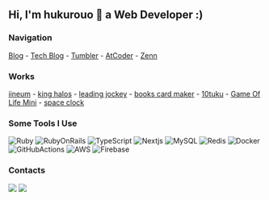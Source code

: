 ## Hi, I'm hukurouo 🦉 a Web Developer :)

### Navigation
[Blog](https://hukurouo.com/articles) -  [Tech Blog](https://tech.hukurouo.com/) - [Tumbler](https://hukurouo.tumblr.com/) - [AtCoder](https://atcoder.jp/users/hukurouo) - [Zenn](https://zenn.dev/hukurouo)

### Works

[iineum](https://iineum.hukurouo.com/) - [king halos](https://king-halo.hukurouo.com/) - [leading jockey](https://leading-jockey.vercel.app/) - [books card maker](https://books-card-maker.web.app/) - [10tuku](https://10tuku.hukurouo.com/) - [Game Of Life Mini](https://gameoflife.hukurouo.com/) - [space clock](https://space-clock.hukurouo.com/)

### Some Tools I Use

<p>
 <img alt="Ruby" src="https://img.shields.io/badge/-Ruby-a52a2a?style=flat-square&logo=ruby&logoColor=white" />
 <img alt="RubyOnRails" src="https://img.shields.io/badge/-Rails-cd5e3c?style=flat-square&logo=rubyonrails&logoColor=white" />
 <img alt="TypeScript" src="https://img.shields.io/badge/-TypeScript-007ACC?style=flat-square&logo=typescript&logoColor=white" />
 <img alt="Nextjs" src="https://img.shields.io/badge/-Next.js-333631?style=flat-square&logo=next.js&logoColor=white" />
 <img alt="MySQL" src="https://img.shields.io/badge/-MySQL-4682b4?style=flat-square&logo=mysql&logoColor=white" />
 <img alt="Redis" src="https://img.shields.io/badge/-Redis-cd5c5c?style=flat-square&logo=redis&logoColor=white" />
 <img alt="Docker" src="https://img.shields.io/badge/-Docker-87cefa?style=flat-square&logo=docker&logoColor=white" />
 <img alt="GitHubActions" src="https://img.shields.io/badge/-GitHub Actions-696969?style=flat-square&logo=githubactions&logoColor=white" />
 <img alt="AWS" src="https://img.shields.io/badge/-Amazon AWS-f6ad49?style=flat-square&logo=amazonaws&logoColor=white" />
 <img alt="Firebase" src="https://img.shields.io/badge/-Firebase-f5e56b?style=flat-square&logo=firebase&logoColor=white" />
</p>

### Contacts

<a href="https://twitter.com/hukurouo_code"><img src="https://img.shields.io/badge/-@hukurouo_code-00acee?style=flat-square&logo=Twitter&logoColor=white" /></a>
<a href="mailto:owlbook248@gmail.com"><img src="https://img.shields.io/badge/-owlbook248@gmail.com-c14438?style=flat-square&logo=Gmail&logoColor=white&link=mailto:owlbook248@gmail.com" /></a>

